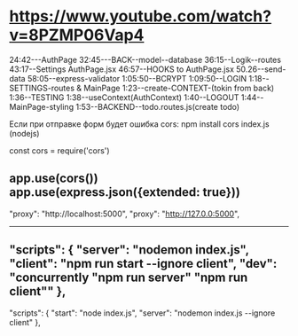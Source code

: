 # https://www.youtube.com/watch?v=8PZMP06Vap4

24:42---AuthPage
32:45---BACK--model--database
36:15--Logik--routes
43:17--Settings AuthPage.jsx
46:57--HOOKS to AuthPage.jsx
50.26--send-data
58:05--express-validator
1:05:50--BCRYPT
1:09:50--LOGIN
1:18--SETTINGS-routes & MainPage
1:23--create-CONTEXT-(tokin from back)
1:36--TESTING
1:38--useContext(AuthContext)
1:40--LOGOUT
1:44--MainPage-styling
1:53--BACKEND--todo.routes.js(create todo)



Если при отправкe форм будет ошибка cors:
npm install cors
index.js (nodejs)

const cors = require('cors')

app.use(cors())
app.use(express.json({extended: true}))
--------------------------------
  "proxy": "http://localhost:5000",
  "proxy": "http://127.0.0:5000",

-------------------------
  "scripts": {
    "server": "nodemon index.js",
    "client": "npm run start --ignore client",
    "dev": "concurrently \"npm run server\" \"npm run client\""
  },
-------------------------
  "scripts": {
    "start": "node index.js",
    "server": "nodemon index.js --ignore client"
    },
